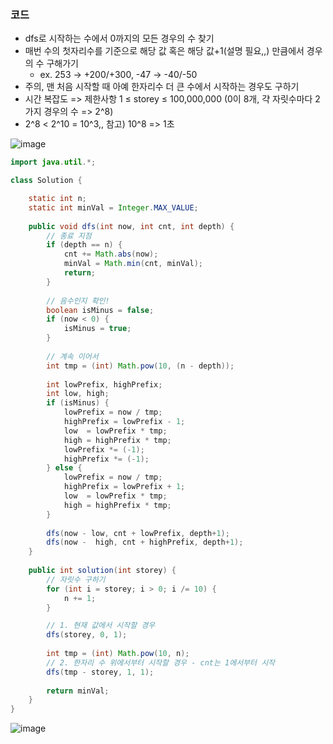 ### 코드

- dfs로 시작하는 수에서 0까지의 모든  경우의 수 찾기
- 매번 수의 첫자리수를 기준으로 해당 값 혹은 해당 값+1(설명 필요,,) 만큼에서 경우의 수 구해가기
  - ex. 253 -> +200/+300, -47 -> -40/-50
- 주의, 맨 처음 시작할 때 아예 한자리수 더 큰 수에서 시작하는 경우도 구하기
- 시간 복잡도 => 제한사항 1 ≤ storey ≤ 100,000,000 (0이 8개, 갹 자릿수마다 2가지 경우의 수 => 2^8)
- 2^8 < 2^10 = 10^3,, 참고) 10^8 => 1초

![image](https://github.com/Morning-Algorithm-Study-2023/Algorithm/assets/77563814/ebdd63c1-2c79-4199-bb2a-8f5fd81666cd)



```java
import java.util.*;

class Solution {

    static int n;
    static int minVal = Integer.MAX_VALUE;
    
    public void dfs(int now, int cnt, int depth) {
        // 종료 지점
        if (depth == n) {
            cnt += Math.abs(now);
            minVal = Math.min(cnt, minVal);            
            return;
        }
        
        // 음수인지 확인!
        boolean isMinus = false;
        if (now < 0) {
            isMinus = true;
        }
        
        // 계속 이어서
        int tmp = (int) Math.pow(10, (n - depth));
            
        int lowPrefix, highPrefix;
        int low, high;
        if (isMinus) {
            lowPrefix = now / tmp;
            highPrefix = lowPrefix - 1;
            low  = lowPrefix * tmp;
            high = highPrefix * tmp;
            lowPrefix *= (-1);
            highPrefix *= (-1);
        } else {
            lowPrefix = now / tmp;
            highPrefix = lowPrefix + 1;
            low  = lowPrefix * tmp;
            high = highPrefix * tmp;
        }
        
        dfs(now - low, cnt + lowPrefix, depth+1);
        dfs(now -  high, cnt + highPrefix, depth+1);
    }
    
    public int solution(int storey) {
        // 자릿수 구하기
        for (int i = storey; i > 0; i /= 10) {
            n += 1;
        }

        // 1. 현재 값에서 시작할 경우
        dfs(storey, 0, 1);
        
        int tmp = (int) Math.pow(10, n);
        // 2. 한자리 수 위에서부터 시작할 경우 - cnt는 1에서부터 시작
        dfs(tmp - storey, 1, 1);
        
        return minVal;
    }
}
```


![image](https://github.com/Morning-Algorithm-Study-2023/Algorithm/assets/77563814/287b7cae-eb5a-4b23-9b6b-592a479fcf97)
